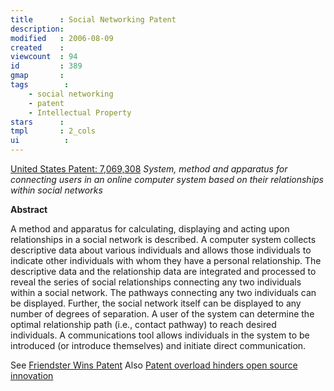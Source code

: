 ```yaml
---
title      : Social Networking Patent
description: 
modified   : 2006-08-09
created    : 
viewcount  : 94
id         : 389
gmap       : 
tags        :
    - social networking
    - patent
    - Intellectual Property
stars      : 
tmpl       : 2_cols
ui			: 
---
```


[United States Patent: 7,069,308](http://patft.uspto.gov/netacgi/nph-Parser?Sect1=PTO2&Sect2=HITOFF&p=1&u=%2Fnetahtml%2FPTO%2Fsearch-bool.html&r=1&f=G&l=50&co1=AND&d=PTXT&s1=7,069,308.PN.&OS=PN/7,069,308&RS=PN/7,069,308)
*System, method and apparatus for connecting users in an online computer system based on their relationships within social networks*

**Abstract**

A method and apparatus for calculating, displaying and acting upon relationships in a social network is described. A computer system collects descriptive data about various individuals and allows those individuals to indicate other individuals with whom they have a personal relationship. The descriptive data and the relationship data are integrated and processed to reveal the series of social relationships connecting any two individuals within a social network. The pathways connecting any two individuals can be displayed. Further, the social network itself can be displayed to any number of degrees of separation. A user of the system can determine the optimal relationship path (i.e., contact pathway) to reach desired individuals. A communications tool allows individuals in the system to be introduced (or introduce themselves) and initiate direct communication.

See [Friendster Wins Patent](http://www.redherring.com/Article.aspx?a=17498&hed=Friendster+Wins+Patent)
Also [Patent overload hinders open source innovation](http://www.infoworld.com/article/06/06/19/79346_25OPopenent_1.html)


